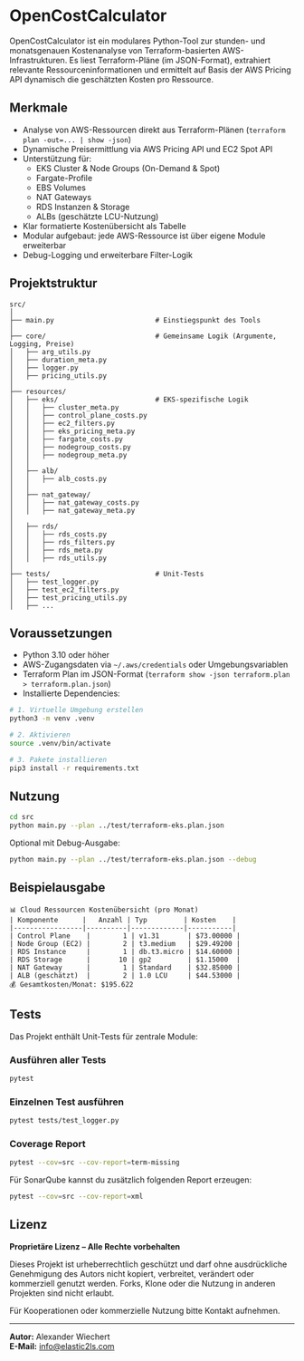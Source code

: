 # OpenCostCalculator

OpenCostCalculator ist ein modulares Python-Tool zur stunden- und monatsgenauen Kostenanalyse von Terraform-basierten AWS-Infrastrukturen. Es liest Terraform-Pläne (im JSON-Format), extrahiert relevante Ressourceninformationen und ermittelt auf Basis der AWS Pricing API dynamisch die geschätzten Kosten pro Ressource.

## Merkmale

- Analyse von AWS-Ressourcen direkt aus Terraform-Plänen (`terraform plan -out=... | show -json`)
- Dynamische Preisermittlung via AWS Pricing API und EC2 Spot API
- Unterstützung für:
  - EKS Cluster & Node Groups (On-Demand & Spot)
  - Fargate-Profile
  - EBS Volumes
  - NAT Gateways
  - RDS Instanzen & Storage
  - ALBs (geschätzte LCU-Nutzung)
- Klar formatierte Kostenübersicht als Tabelle
- Modular aufgebaut: jede AWS-Ressource ist über eigene Module erweiterbar
- Debug-Logging und erweiterbare Filter-Logik

## Projektstruktur

```
src/
│
├── main.py                         # Einstiegspunkt des Tools
│
├── core/                           # Gemeinsame Logik (Argumente, Logging, Preise)
│   ├── arg_utils.py
│   ├── duration_meta.py
│   ├── logger.py
│   ├── pricing_utils.py
│
├── resources/
│   ├── eks/                        # EKS-spezifische Logik
│   │   ├── cluster_meta.py
│   │   ├── control_plane_costs.py
│   │   ├── ec2_filters.py
│   │   ├── eks_pricing_meta.py
│   │   ├── fargate_costs.py
│   │   ├── nodegroup_costs.py
│   │   ├── nodegroup_meta.py
│   │
│   ├── alb/
│   │   ├── alb_costs.py
│   │
│   ├── nat_gateway/
│   │   ├── nat_gateway_costs.py
│   │   ├── nat_gateway_meta.py
│
│   ├── rds/
│   │   ├── rds_costs.py
│   │   ├── rds_filters.py
│   │   ├── rds_meta.py
│   │   ├── rds_utils.py
│
├── tests/                          # Unit-Tests
│   ├── test_logger.py
│   ├── test_ec2_filters.py
│   ├── test_pricing_utils.py
│   ├── ...
```

## Voraussetzungen

- Python 3.10 oder höher
- AWS-Zugangsdaten via `~/.aws/credentials` oder Umgebungsvariablen
- Terraform Plan im JSON-Format (`terraform show -json terraform.plan > terraform.plan.json`)
- Installierte Dependencies:

```bash
# 1. Virtuelle Umgebung erstellen
python3 -m venv .venv

# 2. Aktivieren
source .venv/bin/activate

# 3. Pakete installieren
pip3 install -r requirements.txt
```

## Nutzung

```bash
cd src
python main.py --plan ../test/terraform-eks.plan.json
```

Optional mit Debug-Ausgabe:

```bash
python main.py --plan ../test/terraform-eks.plan.json --debug
```

## Beispielausgabe

```
📊 Cloud Ressourcen Kostenübersicht (pro Monat)
| Komponente      |   Anzahl | Typ         | Kosten    |
|-----------------|----------|-------------|-----------|
| Control Plane    |        1 | v1.31       | $73.00000 |
| Node Group (EC2) |        2 | t3.medium   | $29.49200 |
| RDS Instance     |        1 | db.t3.micro | $14.60000 |
| RDS Storage      |       10 | gp2         | $1.15000  |
| NAT Gateway      |        1 | Standard    | $32.85000 |
| ALB (geschätzt)  |        2 | 1.0 LCU     | $44.53000 |
💰 Gesamtkosten/Monat: $195.622
```

## Tests

Das Projekt enthält Unit-Tests für zentrale Module:

### Ausführen aller Tests

```bash
pytest
```

### Einzelnen Test ausführen

```bash
pytest tests/test_logger.py
```

### Coverage Report

```bash
pytest --cov=src --cov-report=term-missing
```

Für SonarQube kannst du zusätzlich folgenden Report erzeugen:

```bash
pytest --cov=src --cov-report=xml
```

## Lizenz

**Proprietäre Lizenz – Alle Rechte vorbehalten**

Dieses Projekt ist urheberrechtlich geschützt und darf ohne ausdrückliche Genehmigung des Autors nicht kopiert, verbreitet, verändert oder kommerziell genutzt werden. Forks, Klone oder die Nutzung in anderen Projekten sind nicht erlaubt.

Für Kooperationen oder kommerzielle Nutzung bitte Kontakt aufnehmen.

---

**Autor:** Alexander Wiechert  
**E-Mail:** info@elastic2ls.com